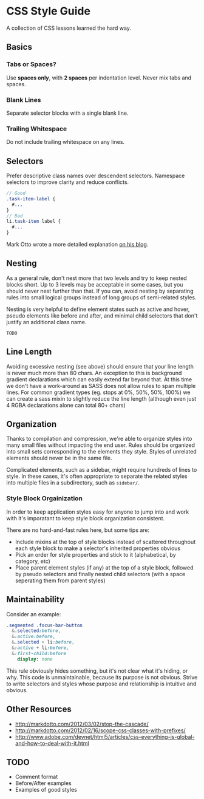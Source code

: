 # CSS Style Guide

A collection of CSS lessons learned the hard way.

## Basics

### Tabs or Spaces?

Use **spaces only**, with **2 spaces** per indentation level. Never mix tabs and spaces.

### Blank Lines

Separate selector blocks with a single blank line.

### Trailing Whitespace

Do not include trailing whitespace on any lines.

## Selectors

Prefer descriptive class names over descendent selectors. Namespace selectors to improve clarity and reduce conflicts.

```sass
// Good
.task-item-label {
  #...
}
// Bad
li.task-item label {
  #...
}
```

Mark Otto wrote a more detailed explanation [on his blog](http://markdotto.com/2012/03/02/stop-the-cascade/).

## Nesting

As a general rule, don't nest more that two levels and try to keep nested blocks short. Up to 3 levels may be acceptable in some cases, but you should never nest further than that. If you can, avoid nesting by separating rules into small logical groups instead of long groups of semi-related styles.

Nesting is very helpful to define element states such as active and hover, pseudo elements like before and after, and minimal child selectors that don't justify an additional class name.

```
TODO
```

## Line Length

Avoiding excessive nesting (see above) should ensure that your line length is never much more than 80 chars. An exception to this is background gradient declarations which can easily extend far beyond that.  At this time we don't have a work-around as SASS does not allow rules to span multiple lines.  For common gradient types (eg. stops at 0%, 50%, 50%, 100%) we can create a sass mixin to slightly reduce the line length (although even just 4 RGBA declarations alone can total 80+ chars)

## Organization

Thanks to compilation and compression, we're able to organize styles into many small files without impacting the end user. Rules should be organized into small sets corresponding to the elements they style. Styles of unrelated elements should never be in the same file.

Complicated elements, such as a sidebar, might require hundreds of lines to style. In these cases, it's often appropriate to separate the related styles into multiple files in a subdirectory, such as `sidebar/`.

### Style Block Orgainization

In order to keep application styles easy for anyone to jump into and work with it's imporatant to keep style block organization consistent.

There are no hard-and-fast rules here, but some tips are:

- Include mixins at the top of style blocks instead of scattered throughout each style block to make a selector's inherited properties obvious
- Pick an order for style properties and stick to it (alphabetical, by category, etc)
- Place parent element styles (if any) at the top of a style block, followed by pseudo selectors and finally nested child selectors (with a space seperating them from parent styles)

## Maintainability

Consider an example:

```sass
.segmented .focus-bar-button
  &.selected:before,
  &:active:before,
  &.selected + li:before,
  &:active + li:before,
  &:first-child:before
    display: none
```

This rule obviously hides something, but it's not clear what it's hiding, or why. This code is unmaintainable, because its purpose is not obvious. Strive to write selectors and styles whose purpose and relationship is intuitive and obvious.

## Other Resources
- http://markdotto.com/2012/03/02/stop-the-cascade/
- http://markdotto.com/2012/02/16/scope-css-classes-with-prefixes/
- http://www.adobe.com/devnet/html5/articles/css-everything-is-global-and-how-to-deal-with-it.html

## TODO

* Comment format
* Before/After examples
* Examples of good styles
